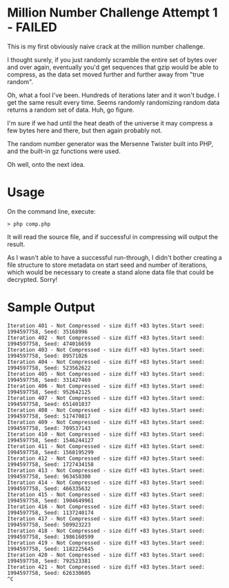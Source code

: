 Million Number Challenge Attempt 1 - FAILED
===========================================

This is my first obviously naive crack at the million number challenge.

I thought surely, if you just randomly scramble the entire set of bytes
over and over again, eventually you'd get sequences that gzip would be
able to compress, as the data set moved further and further away from
"true random".

Oh, what a fool I've been.  Hundreds of iterations later and it won't
budge.  I get the same result every time.  Seems randomly randomizing
random data returns a random set of data.  Huh, go figure.

I'm sure if we had until the heat death of the universe it may compress
a few bytes here and there, but then again probably not.

The random number generator was the Mersenne Twister built into PHP, and
the built-in gz functions were used.

Oh well, onto the next idea.

Usage
=====

On the command line, execute:

    > php comp.php

It will read the source file, and if successful in compressing will output
the result.

As I wasn't able to have a successful run-through, I didn't bother creating
a file structure to store metadata on start seed and number of iterations,
which would be necessary to create a stand alone data file that could be
decrypted.  Sorry!

Sample Output
=============

```
Iteration 401 - Not Compressed - size diff +83 bytes.Start seed: 1994597758, Seed: 35168996
Iteration 402 - Not Compressed - size diff +83 bytes.Start seed: 1994597758, Seed: 474016659
Iteration 403 - Not Compressed - size diff +83 bytes.Start seed: 1994597758, Seed: 89571026
Iteration 404 - Not Compressed - size diff +83 bytes.Start seed: 1994597758, Seed: 523562622
Iteration 405 - Not Compressed - size diff +83 bytes.Start seed: 1994597758, Seed: 331427469
Iteration 406 - Not Compressed - size diff +83 bytes.Start seed: 1994597758, Seed: 952642125
Iteration 407 - Not Compressed - size diff +83 bytes.Start seed: 1994597758, Seed: 651401837
Iteration 408 - Not Compressed - size diff +83 bytes.Start seed: 1994597758, Seed: 517470817
Iteration 409 - Not Compressed - size diff +83 bytes.Start seed: 1994597758, Seed: 709537143
Iteration 410 - Not Compressed - size diff +83 bytes.Start seed: 1994597758, Seed: 1546244127
Iteration 411 - Not Compressed - size diff +83 bytes.Start seed: 1994597758, Seed: 1568195299
Iteration 412 - Not Compressed - size diff +83 bytes.Start seed: 1994597758, Seed: 1727434158
Iteration 413 - Not Compressed - size diff +83 bytes.Start seed: 1994597758, Seed: 963450300
Iteration 414 - Not Compressed - size diff +83 bytes.Start seed: 1994597758, Seed: 466335632
Iteration 415 - Not Compressed - size diff +83 bytes.Start seed: 1994597758, Seed: 1904649961
Iteration 416 - Not Compressed - size diff +83 bytes.Start seed: 1994597758, Seed: 1137240174
Iteration 417 - Not Compressed - size diff +83 bytes.Start seed: 1994597758, Seed: 509923223
Iteration 418 - Not Compressed - size diff +83 bytes.Start seed: 1994597758, Seed: 1986160599
Iteration 419 - Not Compressed - size diff +83 bytes.Start seed: 1994597758, Seed: 1182225645
Iteration 420 - Not Compressed - size diff +83 bytes.Start seed: 1994597758, Seed: 792523381
Iteration 421 - Not Compressed - size diff +83 bytes.Start seed: 1994597758, Seed: 626330605
^C
```
